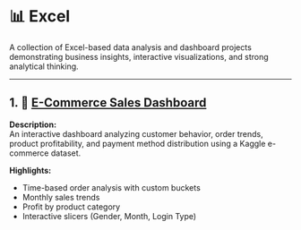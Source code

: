 # 📊 Excel

A collection of Excel-based data analysis and dashboard projects demonstrating business insights, interactive visualizations, and strong analytical thinking.

---

## 1. 🛒 [E-Commerce Sales Dashboard](./E_commerce%dashboard)

**Description:**  
An interactive dashboard analyzing customer behavior, order trends, product profitability, and payment method distribution using a Kaggle e-commerce dataset.

**Highlights:**
- Time-based order analysis with custom buckets
- Monthly sales trends
- Profit by product category
- Interactive slicers (Gender, Month, Login Type)
